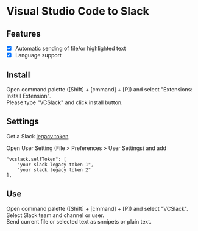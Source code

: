 # Visual Studio Code to Slack

## Features

- [x] Automatic sending of file/or highlighted text
- [x] Language support

## Install

Open command palette ([Shift] + [cmmand] + [P]) and select "Extensions: Install Extension".  
Please type "VCSlack" and click install button.

## Settings
Get a Slack [legacy token](https://api.slack.com/custom-integrations/legacy-tokens)

Open User Setting (File > Preferences > User Settings) and add  

````
"vcslack.selfToken": [
    "your slack legacy token 1",
    "your slack legacy token 2"
],
````

## Use
Open command palette ([Shift] + [cmmand] + [P]) and select "VCSlack".  
Select Slack team and channel or user.  
Send current file or selected text as snnipets or plain text.
